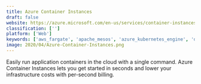 ```yaml
---
title: Azure Container Instances
draft: false 
website: https://azure.microsoft.com/en-us/services/container-instances/
classification: ['']
platform: ['Web']
keywords: ['aws_fargate', 'apache_mesos', 'azure_kubernetes_engine', 'docker', 'docker_swarm', 'google_cloud_build', 'google_kubernetes_engine', 'helios', 'ironworker', 'kubernetes', 'marathon', 'mesosphere_dcos', 'oracle_wercker', 'portainer', 'rancher', 'saltstack', 'shippable', 'virtuozzo', 'jhipster']
image: 2020/04/Azure-Container-Instances.png
---
```

Easily run application containers in the cloud with a single command. Azure Container Instances lets you get started in seconds and lower your infrastructure costs with per-second billing.